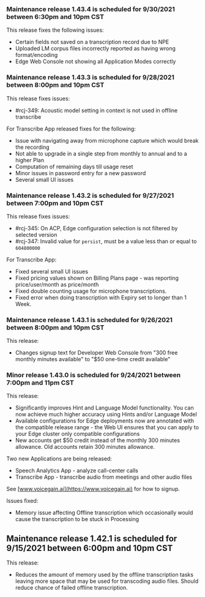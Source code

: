 ### Maintenance release 1.43.4 is scheduled for 9/30/2021 between 6:30pm and 10pm CST

This release fixes the following issues:
* Certain fields not saved on a transcription record due to NPE
* Uploaded LM corpus files incorrectly reported as having wrong format/encoding
* Edge Web Console not showing all Application Modes correctly

### Maintenance release 1.43.3 is scheduled for 9/28/2021 between 8:00pm and 10pm CST

This release fixes issues:
* #rcj-349: Acoustic model setting in context is not used in offline transcribe

For Transcribe App released fixes for the following:
* Issue with navigating away from microphone capture which would break the recording
* Not able to upgrade in a single step from monthly to annual and to a higher Plan
* Computation of remaining days till usage reset
* Minor issues in password entry for a new password
* Several small UI issues 

### Maintenance release 1.43.2 is scheduled for 9/27/2021 between 7:00pm and 10pm CST

This release fixes issues:
* #rcj-345: On ACP, Edge configuration selection is not filtered by selected version
* #rcj-347: Invalid value for `persist`, must be a value less than or equal to `604800000`

For Transcribe App:
* Fixed several small UI issues 
* Fixed pricing values shown on Billing Plans page - was reporting price/user/month as price/month
* Fixed double counting usage for microphone transcriptions.
* Fixed error when doing transcription with Expiry set to longer than 1 Week.

### Maintenance release 1.43.1 is scheduled for 9/26/2021 between 8:00pm and 10pm CST

This release:
* Changes signup text for Developer Web Console from "300 free monthly minutes available" to "$50 one-time credit available" 

### Minor release 1.43.0 is scheduled for 9/24/2021 between 7:00pm and 11pm CST

This release:
* Significantly improves Hint and Language Model functionality. You can now achieve much higher accuracy using Hints and/or Language Model
* Available configurations for Edge deployments now are annotated with the compatible release range - the Web UI ensures that you can apply to your Edge cluster only compatible configurations
* New accounts get $50 credit instead of the monthly 300 minutes allowance. Old accounts retain 300 minutes allowance.

Two new Applications are being released:
* Speech Analytics App - analyze call-center calls
* Transcribe App - transcribe audio from meetings and other audio files

See [www.voicegain.ai](https://www.voicegain.ai) for how to signup.

Issues fixed:
* Memory issue affecting Offline transcription which occasionally would cause the transcription to be stuck in Processing

## Maintenance release 1.42.1 is scheduled for 9/15/2021 between 6:00pm and 10pm CST

This release:
* Reduces the amount of memory used by the offline transcription tasks leaving more space that may be used for transcoding audio files. Should reduce chance of failed offline transcription.






















 




































 





